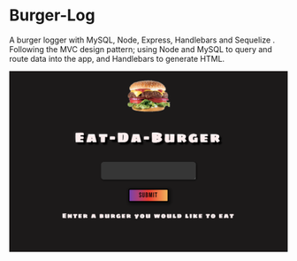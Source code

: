 # Burger-Log
 A burger logger with MySQL, Node, Express, Handlebars and Sequelize . Following the MVC design pattern; using Node and MySQL to query and route data into the app, and Handlebars to generate HTML.


![preview](public/images/preview.png)